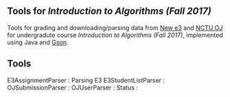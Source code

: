 ## Tools for *Introduction to Algorithms (Fall 2017)*
Tools for grading and downloading/parsing data from [New e3](https://e3new.nctu.edu.tw/) and [NCTU OJ](https://oj.nctu.edu.tw/) for undergradute course *Introduction to Algorithms (Fall 2017)*, implemented using Java and [Gson](https://github.com/google/gson).

## Tools
E3AssignmentParser : Parsing E3
E3StudentListParser : 
OJSubmissionParser : 
OJUserParser : 
Status : 
